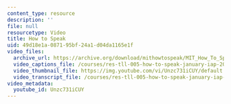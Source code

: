 ```yaml
---
content_type: resource
description: ''
file: null
resourcetype: Video
title: How to Speak
uid: 49d18e1a-0871-95bf-24a1-d04da1165e1f
video_files:
  archive_url: https://archive.org/download/mithowtospeak/MIT_How_To_Speak_IAP_2018_300k.mp4
  video_captions_file: /courses/res-tll-005-how-to-speak-january-iap-2018/0aab9d7eeadf50569ad7b7129ea43581_Unzc731iCUY.vtt
  video_thumbnail_file: https://img.youtube.com/vi/Unzc731iCUY/default.jpg
  video_transcript_file: /courses/res-tll-005-how-to-speak-january-iap-2018/bc92763ffa0dad0ecafe44967e834e16_Unzc731iCUY.pdf
video_metadata:
  youtube_id: Unzc731iCUY
---
```

